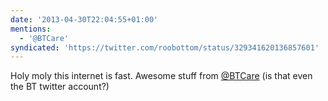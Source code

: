 ```yaml
---
date: '2013-04-30T22:04:55+01:00'
mentions:
  - '@BTCare'
syndicated: 'https://twitter.com/roobottom/status/329341620136857601'
---
```

Holy moly this internet is fast. Awesome stuff from [@BTCare](https://twitter.com/@BTCare) (is that even the BT twitter account?)
